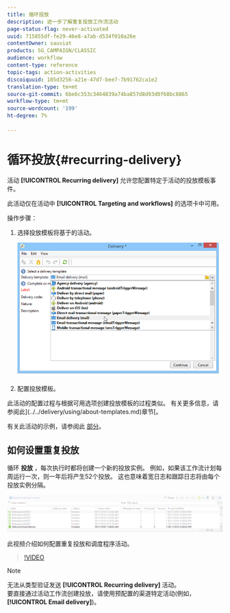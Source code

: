 ```yaml
---
title: 循环投放
description: 进一步了解重复投放工作流活动
page-status-flag: never-activated
uuid: 715855df-fe29-46e8-a7ab-d534f010a26e
contentOwner: sauviat
products: SG_CAMPAIGN/CLASSIC
audience: workflow
content-type: reference
topic-tags: action-activities
discoiquuid: 185d3256-a21e-47d7-bee7-7b91762ca1e2
translation-type: tm+mt
source-git-commit: 6be6c353c3464839a74ba857d8d93d0f68bc8865
workflow-type: tm+mt
source-wordcount: '199'
ht-degree: 7%

---
```



# 循环投放{#recurring-delivery}

活动 **[!UICONTROL Recurring delivery]** 允许您配置特定于活动的投放模板事件。

此活动仅在活动中 **[!UICONTROL Targeting and workflows]** 的选项卡中可用。

操作步骤：

1. 选择投放模板将基于的活动。

   ![](assets/recurring_delivery_001.png)

1. 配置投放模板。

此活动的配置过程与根据可用选项创建投放模板的过程类似。 有关更多信息，请参阅此](../../delivery/using/about-templates.md)章节[。

有关此活动的示例，请参阅此 [部分](../../workflow/using/sending-a-birthday-email.md#creating-a-recurring-delivery-in-a-targeting-workflow)。

## 如何设置重复投放

循环 **投放** ，每次执行时都将创建一个新的投放实例。 例如，如果该工作流计划每周运行一次，则一年后将产生52个投放。 这也意味着宽日志和跟踪日志将由每个投放实例分隔。

![循环投放](assets/delivery_recurring.jpg)

此视频介绍如何配置重复投放和调度程序活动。

>[!VIDEO](https://video.tv.adobe.com/v/25040?quality=12)

>[!NOTE]
>
>无法从类型验证发送 **[!UICONTROL Recurring delivery]** 活动。\
>要直接通过活动工作流创建投放，请使用预配置的渠道特定活动(例如， **[!UICONTROL Email delivery]**)。
